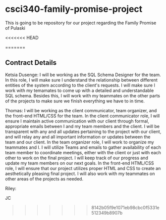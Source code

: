 # csci340-family-promise-project
This is going to be repository for our project regarding the Family Promise of Pulaski

<<<<<<< HEAD


=======
## Contract Details

Ketsia Dusenge: I will be working as the SQL Schema Designer for the team. In this role, I will make sure I understand the relationship between different entities of the system according to the client's requests. I will make sure I work with my temamates to come up with a detailed and understandable SQL schema. Besides this, I will work with my teammates on the other parts of the projects to make sure we finish everything we have to in time.

Thomas: I will be working as the client communicator, team organizer, and the front-end HTML/CSS for the team. In the client communicator role, 
I will ensure I maintain active communication with our client through formal, appropriate emails between I and my
team members and the client. I will be transparent with any and all updates pertaining to the project
with our client, and will relay any and all important information or updates between the team and our client.
In the team organizer role, I will work to organize my teammates and I. I will utilize Teams and emails to gather
availability of each team member to coordinate meetings, either with the client or just with each other to work on
the final project. I will keep track of our progress and update my team members on our next goals.
In the front-end HTML/CSS role, I will ensure that our project utilizes proper HTML and CSS to create an
aesthetically pleasing final project.
I will also work with my teammates on other areas of the projects as needed.

Riley:


JC
>>>>>>> 8142b05f9e1071eb98cbc0f5331e512349b8907b
